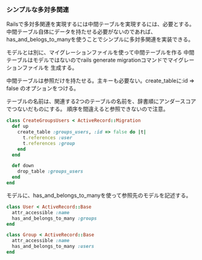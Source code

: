 ### シンプルな多対多関連

Railsで多対多関連を実現するには中間テーブルを実現するには、必要とする。中間テーブル自体にデータを持たせる必要がないのであれば、has_and_belogs_to_manyを使うことでシンプルに多対多関連を実装できる。


モデルとは別に、マイグレーションファイルを使って中間テーブルを作る
中間テーブルはモデルではないのでrails
 generate migrationコマンドでマイグレーションファイルを
生成する。

中間テーブルは参照だけを持たせる。主キーも必要ない。create_tableに:id => false のオプションをつける。

テーブルの名前は、関連する2つのテーブルの名前を、辞書順にアンダースコアでつないだものにする。
順序を間違えると参照できないので注意。

```ruby
class CreateGroupsUsers < ActiveRecord::Migration
  def up
    create_table :groups_users, :id => false do |t|
      t.references :user
      t.references :group
    end
  end

  def down
    drop_table :groups_users
  end
end
```

モデルに、has_and_belongs_to_manyを使って参照先のモデルを記述する。

```ruby
class User < ActiveRecord::Base
  attr_accessible :name
  has_and_belongs_to_many :groups
end
```

```ruby
class Group < ActiveRecord::Base
  attr_accessible :name
  has_and_belongs_to_many :users
end
```

